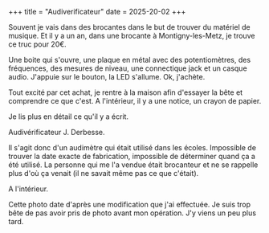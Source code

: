 +++
title = "Audiverificateur"
date = 2025-20-02
+++

Souvent je vais dans des brocantes dans le but de trouver du matériel de musique.
Et il y a un an, dans une brocante à Montigny-les-Metz, je trouve ce truc pour 20€.

Une boite qui s'ouvre, une plaque en métal avec des potentiomètres, des fréquences, des mesures de niveau, une connectique jack et un casque audio.
J'appuie sur le bouton, la LED s'allume.
Ok, j'achète.

Tout excité par cet achat, je rentre à la maison afin d'essayer la bête et comprendre ce que c'est.
A l'intérieur, il y a une notice, un crayon de papier.

Je lis plus en détail ce qu'il y a écrit.

Audivérificateur J. Derbesse.

Il s'agit donc d'un audimètre qui était utilisé dans les écoles. Impossible de trouver la date exacte de fabrication, impossible de déterminer quand ça a été utilisé. La personne qui me l'a vendue était brocanteur et ne se rappelle plus d'où ça venait (il ne savait même pas ce que c'était).

A l'intérieur.

Cette photo date d'après une modification que j'ai effectuée. Je suis trop bête de pas avoir pris de photo avant mon opération. J'y viens un peu plus tard.


